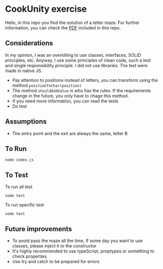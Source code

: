 # CookUnity exercise

Hello, in this repo you find the solution of a letter maze.
For further information, you can check the [PDF](https://github.com/mazcuiFede/CookUnity/blob/main/CookUnity_Technical_Test.pdf) included in this repo.

## Considerations

In my opinion, I was an overkilling to use classes, interfaces, SOLID principles, etc. Anyway, I use some principles of clean code, such a test and single responsibility principle.
I did not use libraries. The test were made in native JS.

- Pay attention to positions instead of letters, you can transform using the method ```positionToChar(position)```
- The method ```shouldAddValue``` is who has the rules. If the requirements change in the future, you only have to chage this method.
- If you need more information, you can read the tests
- Do test

## Assumptions

- The entry point and the exit are always the same, letter B

## To Run

```node index.js```

## To Test

To run all test

```node test```

To run specific test

```node test```

## Future improvements

- To avoid pass the maze all the time, If some day you want to use classes, please inject it to the constructor
- It's highly recommended to use typeScript, proptypes or something to check properties
- Use try and catch to be prepared for errors